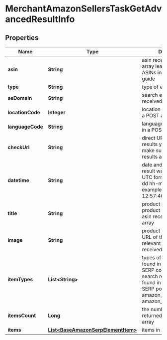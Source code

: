 

# MerchantAmazonSellersTaskGetAdvancedResultInfo


## Properties

| Name | Type | Description | Notes |
|------------ | ------------- | ------------- | -------------|
|**asin** | **String** | asin received in a POST array learn more about ASINs in this help center guide |  [optional] |
|**type** | **String** | type of element |  [optional] |
|**seDomain** | **String** | search engine domain received in a POST array |  [optional] |
|**locationCode** | **Integer** | location code received in a POST array |  [optional] |
|**languageCode** | **String** | language code received in a POST array |  [optional] |
|**checkUrl** | **String** | direct URL to Amazon results you can use it to make sure the provided results are accurate |  [optional] |
|**datetime** | **String** | date and time when the result was received in the UTC format: “yyyy-mm-dd hh-mm-ss +00:00” example: 2019-11-15 12:57:46 +00:00 |  [optional] |
|**title** | **String** | product title title of the product relevant to the asin received in a POST array |  [optional] |
|**image** | **String** | product image url image URL of the product relevant to the asin received in a POST array |  [optional] |
|**itemTypes** | **List&lt;String&gt;** | types of search results found in Amazon Sellers SERP contains types of all search results (items) found in the returned SERP possible item types: amazon_seller_main_item, amazon_seller_item |  [optional] |
|**itemsCount** | **Long** | the number of results returned in the items array |  [optional] |
|**items** | [**List&lt;BaseAmazonSerpElementItem&gt;**](BaseAmazonSerpElementItem.md) | items in SERP |  [optional] |




